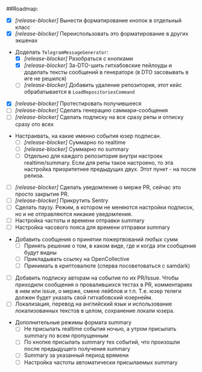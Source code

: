 ##Roadmap:

- [x] *[release-blocker]* Вынести форматирование кнопок в отдельный класс
- [x] *[release-blocker]* Переиспользовать это форматирование в других экшенах
- Доделать `TelegramMessageGenerator`: 
  - [x] *[release-blocker]* Разобраться с кнопками
  - [x] *[release-blocker]* За-DTO-шить гитхабовские пейлоуды и доделать тексты сообщений в генераторе (в DTO засовывать в иге не решился)
  - [ ] *[release-blocker]* Добавить удаление репозитория, этот кейс обрабатывается в `LoadRepositoriesCommand`
- [x] *[release-blocker]* Протестировать получившееся
- [ ] *[release-blocker]* Сделать генерацию саммари-сообщения
- [ ] *[release-blocker]* Сделать подписку на все сразу репы и отписку сразу ото всех
- Настраивать, на какие именно события юзер подписан.
  - [ ] *[release-blocker]* Суммарно по realtime
  - [ ] *[release-blocker]* Суммарно по summary
  - [ ] Отдельно для каждого репозитория внутри настроек realtime/summary. Если для репы такое настроено, то эта настройка приоритетнее предыдущих двух. Этот пункт - на после релиза.
- [ ] *[release-blocker]* Сделать уведомление о мерже PR, сейчас это просто закрытие PR.
- [ ] *[release-blocker]* Прикрутить Sentry
- [ ] Сделать паузу. Режим, в котором не меняются настройки подписок, но и не отправляются никакие уведомления.
- [ ] Настройка частоты и времени отправки summary
- [ ] Настройка часового пояса для времени отправки summary
- Добавить сообщения о принятии пожертвований любых сумм
  - [ ] Принять решение о том, в каком виде, где и когда эти сообщения будут видны 
  - [ ] Прикладывать ссылку на OpenCollective
  - [ ] Принимать в криптовалюте (сперва посоветоваться с samdark)
- [ ] Добавить подписку авторам на события по их PR/Issue. Чтобы приходили сообщения о провалившихся тестах в PR, комментариях в нем или issue, о мерже, смене лейблов и т.п. Т.е. юзер телеги должен будет указать свой гитхабовский юзернейм.
- [ ] Локализация, перевод на английский язык и использование локализованных текстов в целом, сохранение локали юзера.
- Дополнительные режимы формата summary
  - [ ] Не присылать realtime события ночью, а утром присылать summary по всем пропущенным
  - [ ] По кнопке присылать summary тех событий, что произошли после предыдущего получения summary
  - [ ] Summary за указанный период врямени
  - [ ] Настройка частоты автоматически присылаемых summary
